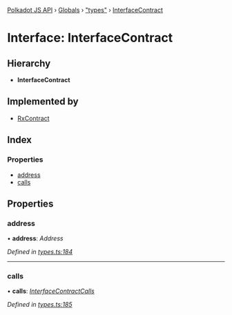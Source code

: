 [Polkadot JS API](../README.md) › [Globals](../globals.md) › ["types"](../modules/_types_.md) › [InterfaceContract](_types_.interfacecontract.md)

# Interface: InterfaceContract

## Hierarchy

* **InterfaceContract**

## Implemented by

* [RxContract](../classes/_rxcontract_.rxcontract.md)

## Index

### Properties

* [address](_types_.interfacecontract.md#address)
* [calls](_types_.interfacecontract.md#calls)

## Properties

###  address

• **address**: *Address*

*Defined in [types.ts:184](https://github.com/polkadot-js/api/blob/41cf32c808/packages/api-contract/src/types.ts#L184)*

___

###  calls

• **calls**: *[InterfaceContractCalls](_types_.interfacecontractcalls.md)*

*Defined in [types.ts:185](https://github.com/polkadot-js/api/blob/41cf32c808/packages/api-contract/src/types.ts#L185)*
